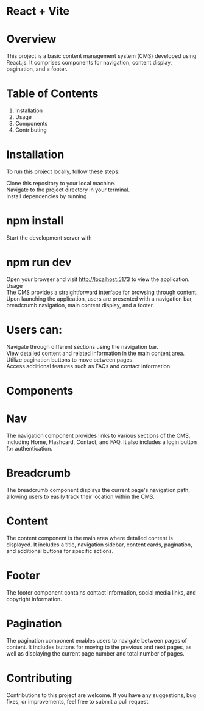 # React + Vite

# Overview
This project is a basic content management system (CMS) developed using React.js. It comprises components for navigation, content display, pagination, and a footer. 

# Table of Contents
1. Installation
2. Usage
3. Components
4. Contributing

# Installation <a name="installation"></a>
To run this project locally, follow these steps:

Clone this repository to your local machine.  
Navigate to the project directory in your terminal.  
Install dependencies by running  
# npm install  
Start the development server with   
# npm run dev
Open your browser and visit [http://localhost:5173](http://localhost:5173/) to view the application.  
Usage <a name="usage"></a>  
The CMS provides a straightforward interface for browsing through content. Upon launching the application, users are presented with a navigation bar, breadcrumb navigation, main content display, and a footer.

# Users can:  

Navigate through different sections using the navigation bar.  
View detailed content and related information in the main content area.  
Utilize pagination buttons to move between pages.  
Access additional features such as FAQs and contact information.  

# Components <a name="components"></a>  
# Nav
The navigation component provides links to various sections of the CMS, including Home, Flashcard, Contact, and FAQ. It also includes a login button for authentication.

# Breadcrumb  
The breadcrumb component displays the current page's navigation path, allowing users to easily track their location within the CMS.  

# Content
The content component is the main area where detailed content is displayed. It includes a title, navigation sidebar, content cards, pagination, and additional buttons for specific actions.  

# Footer 
The footer component contains contact information, social media links, and copyright information.  

# Pagination  
The pagination component enables users to navigate between pages of content. It includes buttons for moving to the previous and next pages, as well as displaying the current page number and total number of pages.  

# Contributing <a name="contributing"></a>  
Contributions to this project are welcome. If you have any suggestions, bug fixes, or improvements, feel free to submit a pull request.
